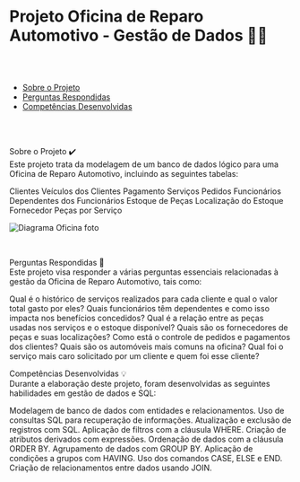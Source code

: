 <a id='ancora'></a>

# Projeto Oficina de Reparo Automotivo - Gestão de Dados 🚗🔧
<br><br>

- [Sobre o Projeto](#ancora1) <br>
- [Perguntas Respondidas](#ancora2) <br>
- [Competências Desenvolvidas](#ancora3)

<br><br>

<a id="ancora1"></a>

Sobre o Projeto ✔️
<br>
Este projeto trata da modelagem de um banco de dados lógico para uma Oficina de Reparo Automotivo, incluindo as seguintes tabelas:

Clientes
Veículos dos Clientes
Pagamento
Serviços
Pedidos
Funcionários
Dependentes dos Funcionários
Estoque de Peças
Localização do Estoque
Fornecedor
Peças por Serviço

![Diagrama Oficina foto](https://github.com/GabrielVila/Project_mechanicShop/assets/106407096/e336b81e-0c59-42d2-bc0a-cca92b615bc4)

<br>
<a id="ancora2"></a>

Perguntas Respondidas 📝
<br>
Este projeto visa responder a várias perguntas essenciais relacionadas à gestão da Oficina de Reparo Automotivo, tais como:

Qual é o histórico de serviços realizados para cada cliente e qual o valor total gasto por eles?
Quais funcionários têm dependentes e como isso impacta nos benefícios concedidos?
Qual é a relação entre as peças usadas nos serviços e o estoque disponível?
Quais são os fornecedores de peças e suas localizações?
Como está o controle de pedidos e pagamentos dos clientes?
Quais são os automóveis mais comuns na oficina?
Qual foi o serviço mais caro solicitado por um cliente e quem foi esse cliente?
<br>
<a id="ancora3"></a>

Competências Desenvolvidas 💡
<br>
Durante a elaboração deste projeto, foram desenvolvidas as seguintes habilidades em gestão de dados e SQL:

Modelagem de banco de dados com entidades e relacionamentos.
Uso de consultas SQL para recuperação de informações.
Atualização e exclusão de registros com SQL.
Aplicação de filtros com a cláusula WHERE.
Criação de atributos derivados com expressões.
Ordenação de dados com a cláusula ORDER BY.
Agrupamento de dados com GROUP BY.
Aplicação de condições a grupos com HAVING.
Uso dos comandos CASE, ELSE e END.
Criação de relacionamentos entre dados usando JOIN.

<br>
